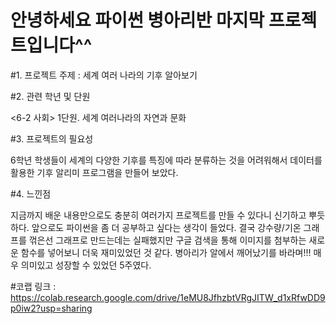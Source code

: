 # 안녕하세요 파이썬 병아리반 마지막 프로젝트입니다^^
#1. 프로젝트 주제 : 세계 여러 나라의 기후 알아보기

#2. 관련 학년 및 단원 

<6-2 사회> 1단원. 세계 여러나라의 자연과 문화

#3. 프로젝트의 필요성

6학년 학생들이 세계의 다양한 기후를 특징에 따라 분류하는 것을 어려워해서 데이터를 활용한 기후 알리미 프로그램을 만들어 보았다.

#4. 느낀점

지금까지 배운 내용만으로도 충분히 여러가지 프로젝트를 만들 수 있다니 신기하고 뿌듯하다. 앞으로도 파이썬을 좀 더 공부하고 싶다는 생각이 들었다. 결국 강수량/기온 그래프를 꺾은선 그래프로 만드는데는 실패했지만 구글 검색을 통해 이미지를 첨부하는 새로운 함수를 넣어보니 더욱 재미있었던 것 같다. 병아리가 알에서 깨어났기를 바라며!!! 매우 의미있고 성장할 수 있었던 5주였다. 

#코랩 링크 : https://colab.research.google.com/drive/1eMU8JfhzbtVRgJITW_d1xRfwDD9p0iw2?usp=sharing
